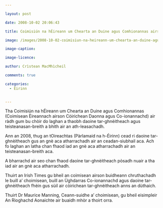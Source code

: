 ```yaml
---

layout: post

date: 2008-10-02 20:06:43

title: Coimisiún na hÉireann um Chearta an Duine agus Comhionannas airson còirichean tar-ghnèitheach leasachadh

image: /images/2008-10-02-coimisiun-na-heireann-um-chearta-an-duine-agus-comhionannas-airson-coirichean-tar-ghneitheach-leasachadh.webp

image-caption:

image-licence:

author: Crìstean MacMhìcheil

comments: true

categories:
  - Èirinn
  

---
```


Tha Coimisiún na hÉireann um Chearta an Duine agus Comhionannas (Coimisean Èireannach airson Còirichean Daonna agus Co-ionannachd) air ràdh gum bu chòir do laghan a thaobh daoine tar-ghnèitheach agus teisteanasan-breith a bhith air an ath-leasachadh.

<!--more-->

Ann an 2008, thug an tOireachtas (Pàrlamaid na h-Éirinn) cead ri daoine tar-ghnèitheach gus an gnè aca atharrachadh air an ceadan-siubhail aca. Ach fo laghan an latha chan fhaod iad an gnè aca atharrachadh air an teisteanasan-breith aca.

A bharrachd air seo chan fhaod daoine tar-ghnèitheach pòsadh nuair a tha iad air an gnè aca atharrachadh.

Thuirt an Irish Times gu bheil an coimisean airson buidheann chruthachadh le buill a&#8217; choimisean, buill an Ùghdarras Co-ionannachd agus daoine tar-ghnèitheach fhèin gus sùil air còirichean tar-ghnèitheach anns an dùthaich.

Thuirt Dr Maurice Manning, Ceann-suidhe a&#8217; choimisean, gu bheil eisimpleir An Rìoghachd Aonaichte air buaidh mhòr a thoirt orra.
